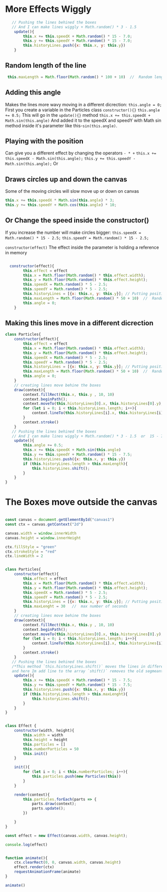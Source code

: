 
# More Effects Wiggly
```js
   // Pushing the lines behined the boxes 
   // And I can make lines wiggly + Math.random() * 3 - 1.5
    update(){
        this.x += this.speedX + Math.random() * 15 - 7.0;
        this.y += this.speedY + Math.random() * 15 - 7.0;
        this.historyLines.push({x: this.x, y: this.y})
    }
```


## Random length of the line
```js
 this.maxLength = Math.floor(Math.random() * 100 + 10)  //  Random length of the line
```


## Adding this angle
Makes the lines more wavy moving in a different dicrection: 
`this.angle = 0;` First you create a variable in the Particles class `constructor(){}`
`this.angle += 0.5;` This will go in the `update(){}` method 
`this.x += this.speedX + Math.sin(this.angle)` And added it to the speedX and speedY with Math sin method inside it's parameter like this-`sin(this.angle)`.

## Playing with the position
Can give you a different effect by changing the operators `- * +` 
`this.x += this.speedX - Math.sin(this.angle);`
`this.y += this.speedY - Math.sin(this.angle);` Or 

## Draws circles up and down the canvas
Some of the moving circles will slow move up or down on canvas 
```js
this.x += this.speedX * Math.sin(this.angle) * 3;
this.y += this.speedY + Math.cos(this.angle) * 10;
```

## Or Change the speed inside the constructor()
If you increase the number will make circles bigger:
`this.speedX = Math.random() * 15 - 2.5;`
`this.speedY = Math.random() * 15 - 2.5;`
 
`constructor(effect)` The effect inside the parameter is holding a reference in memory
```js

  constructor(effect){
        this.effect = effect
        this.x = Math.floor(Math.random() * this.effect.width);
        this.y = Math.floor(Math.random() * this.effect.height);
        this.speedX = Math.random() * 5 - 2.5;
        this.speedY = Math.random() * 5 - 2.5;
        this.historyLines = [{x: this.x, y: this.y}]; // Putting positions on the lines
        this.maxLength = Math.floor(Math.random() * 50 + 10)  //  Random length of the line
        this.angle = 0;
    }
```


## Making this lines move in a different dicrection
```js
class Particles{
    constructor(effect){
        this.effect = effect
        this.x = Math.floor(Math.random() * this.effect.width);
        this.y = Math.floor(Math.random() * this.effect.height);
        this.speedX = Math.random() * 5 - 2.5;
        this.speedY = Math.random() * 5 - 2.5;
        this.historyLines = [{x: this.x, y: this.y}]; // Putting positions on the lines
        this.maxLength = Math.floor(Math.random() * 50 + 10)  //  Random length of the line
        this.angle = 0;
    }
    // creating lines move behine the boxes
    draw(context){ 
        context.fillRect(this.x, this.y , 10, 10)
        context.beginPath(); 
        context.moveTo(this.historyLines[0].x, this.historyLines[0].y);
        for (let i = 0; i < this.historyLines.length; i++){
            context.lineTo(this.historyLines[i].x, this.historyLines[i].y)
        }
        context.stroke()
    }
   // Pushing the lines behined the boxes 
   // And I can make lines wiggly + Math.random() * 3 - 1.5  or  15 - 7.5;
    update(){
        this.angle += 0.5;
        this.x += this.speedX + Math.sin(this.angle) 
        this.y += this.speedY + Math.random() * 15 - 7.5;
        this.historyLines.push({x: this.x, y: this.y})
        if (this.historyLines.length > this.maxLength){
            this.historyLines.shift();
        }
    }
}

```


# The Boxes move outside the canvas 
```js

const canvas = document.getElementById("canvas1")
const ctx = canvas.getContext("2d")

canvas.width = window.innerWidth
canvas.height = window.innerHeight

ctx.fillStyle = "green"
ctx.strokeStyle = "red"
ctx.lineWidth = 2


class Particles{
    constructor(effect){
        this.effect = effect
        this.x = Math.floor(Math.random() * this.effect.width);
        this.y = Math.floor(Math.random() * this.effect.height);
        this.speedX = Math.random() * 5 - 2.5;
        this.speedY = Math.random() * 5 - 2.5;
        this.historyLines = [{x: this.x, y: this.y}]; // Putting positions on the lines
        this.maxLenght = 30   //  max number of seconds
    }
    // creating lines move behine the boxes
    draw(context){
        context.fillRect(this.x, this.y , 10, 10)
        context.beginPath(); 
        context.moveTo(this.historyLines[0].x, this.historyLines[0].y);
        for (let i = 0; i < this.historyLines.length; i++){
            context.lineTo(this.historyLines[i].x, this.historyLines[i].y)
        }
        context.stroke()
    }
   // Pushing the lines behined the boxes 
   /*This method `this.historyLines.shift()` moves the lines in different patterns, 
   and here Im add line to the array `shift()` removes the old segmeant. */ 
    update(){
        this.x += this.speedX + Math.random() * 15 - 7.5;
        this.y += this.speedY + Math.random() * 15 - 7.5;
        this.historyLines.push({x: this.x, y: this.y})
        if (this.historyLines.length > this.maxLenght){
            this.historyLines.shift();
        }
    }
}


class Effect {
    constructor(width, height){
        this.width = width
        this.height = height
        this.particles = []
        this.numberParticles = 50
        this.init()
    }

    init(){
        for (let i = 0; i < this.numberParticles; i++){
            this.particles.push(new Particles(this))
        }
    }

    render(context){
        this.particles.forEach(parts => {
            parts.draw(context);
            parts.update();
        })

    }
}

const effect = new Effect(canvas.width, canvas.height);

console.log(effect)


function animate(){
    ctx.clearRect(0, 0, canvas.width, canvas.height)
    effect.render(ctx)
    requestAnimationFrame(animate)
}

animate()
```
